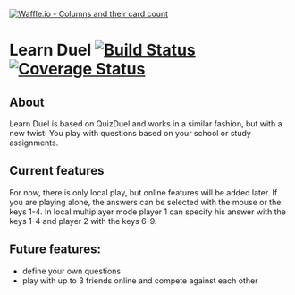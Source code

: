 [![Waffle.io - Columns and their card count](https://badge.waffle.io/bb30/learn-duel.png?columns=all)](https://waffle.io/bb30/learn-duel?utm_source=badge)
# Learn Duel [![Build Status](https://travis-ci.org/DonatJR/learn-duel.svg?branch=develop)](https://travis-ci.org/DonatJR/learn-duel) [![Coverage Status](https://coveralls.io/repos/github/DonatJR/learn-duel/badge.svg?branch=develop)](https://coveralls.io/github/DonatJR/learn-duel?branch=develop)

## About
Learn Duel is based on QuizDuel and works in a similar fashion, but with a new twist:
You play with questions based on your school or study assignments.

## Current features
For now, there is only local play, but online features will be added later.
If you are playing alone, the answers can be selected with the mouse or the keys 1-4.
In local multiplayer mode player 1 can specify his answer with the keys 1-4 and
player 2 with the keys 6-9.


## Future features:
 - define your own questions
 - play with up to 3 friends online and compete against each other
